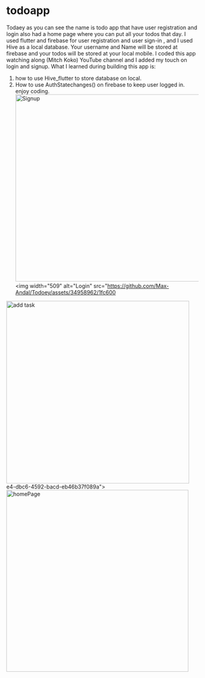 # todoapp
Todaey as you can see the name is todo app that have user registration and login also had a home page where you can put all your todos that day.
I used flutter and firebase for user registration and user sign-in , and I used Hive as a local database.
Your username and Name will be stored at firebase and your todos will be stored at your local mobile.
I coded this app watching along (Mitch Koko) YouTube channel and I added my touch on login and signup.
What I learned during building this app is:
1.  how to use Hive_flutter to store database on local.
2. How to use AuthStatechanges() on firebase to keep user logged in.
	                      enjoy coding.
   <img width="491" alt="Signup" src="https://github.com/Max-Andal/Todoey/assets/34958962/dc2ca335-d77e-45e1-888d-265182c3804a">
<img width="509" alt="Login" src="https://github.com/Max-Andal/Todoey/assets/34958962/1fc600
<img width="479" alt="add task" src="https://github.com/Max-Andal/Todoey/assets/34958962/f89398cc-9fe8-4ef1-bf01-4ec32c3c3b3f">
e4-dbc6-4592-bacd-eb46b37f089a">
<img width="477" alt="homePage" src="https://github.com/Max-Andal/Todoey/assets/34958962/1ff068ed-0af4-4f9b-b91e-45377ff473ff">
